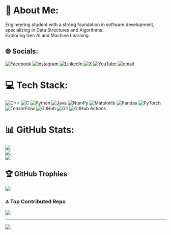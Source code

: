 # 💫 About Me:
Engineering student with a strong foundation in software development, specializing in Data Structures and Algorithms. <br>Exploring Gen AI and Machine Learning.


## 🌐 Socials:
[![Facebook](https://img.shields.io/badge/Facebook-%231877F2.svg?logo=Facebook&logoColor=white)](https://facebook.com/mayank.maurya04) [![Instagram](https://img.shields.io/badge/Instagram-%23E4405F.svg?logo=Instagram&logoColor=white)](https://instagram.com/mayank.maurya04) [![LinkedIn](https://img.shields.io/badge/LinkedIn-%230077B5.svg?logo=linkedin&logoColor=white)](https://linkedin.com/in/mayankmaurya3435) [![X](https://img.shields.io/badge/X-black.svg?logo=X&logoColor=white)](https://x.com/Mayank_Maurya04) [![YouTube](https://img.shields.io/badge/YouTube-%23FF0000.svg?logo=YouTube&logoColor=white)](https://youtube.com/@MauryaMayank) [![email](https://img.shields.io/badge/Email-D14836?logo=gmail&logoColor=white)](mailto:er.mayankmaurya@gmail.com) 

# 💻 Tech Stack:
![C++](https://img.shields.io/badge/c++-%2300599C.svg?style=flat&logo=c%2B%2B&logoColor=white) ![C](https://img.shields.io/badge/c-%2300599C.svg?style=flat&logo=c&logoColor=white) ![Python](https://img.shields.io/badge/python-3670A0?style=flat&logo=python&logoColor=ffdd54) ![Java](https://img.shields.io/badge/java-%23ED8B00.svg?style=flat&logo=openjdk&logoColor=white) ![NumPy](https://img.shields.io/badge/numpy-%23013243.svg?style=flat&logo=numpy&logoColor=white) ![Matplotlib](https://img.shields.io/badge/Matplotlib-%23ffffff.svg?style=flat&logo=Matplotlib&logoColor=black) ![Pandas](https://img.shields.io/badge/pandas-%23150458.svg?style=flat&logo=pandas&logoColor=white) ![PyTorch](https://img.shields.io/badge/PyTorch-%23EE4C2C.svg?style=flat&logo=PyTorch&logoColor=white) ![TensorFlow](https://img.shields.io/badge/TensorFlow-%23FF6F00.svg?style=flat&logo=TensorFlow&logoColor=white) ![GitHub](https://img.shields.io/badge/github-%23121011.svg?style=flat&logo=github&logoColor=white) ![Git](https://img.shields.io/badge/git-%23F05033.svg?style=flat&logo=git&logoColor=white) ![GitHub Actions](https://img.shields.io/badge/github%20actions-%232671E5.svg?style=flat&logo=githubactions&logoColor=white)
# 📊 GitHub Stats:
![](https://github-readme-stats.vercel.app/api?username=MayankMaurya0&theme=ambient_gradient&hide_border=false&include_all_commits=true&count_private=true)<br/>
![](https://nirzak-streak-stats.vercel.app/?user=MayankMaurya0&theme=ambient_gradient&hide_border=false)<br/>
![](https://github-readme-stats.vercel.app/api/top-langs/?username=MayankMaurya0&theme=ambient_gradient&hide_border=false&include_all_commits=true&count_private=true&layout=compact)

## 🏆 GitHub Trophies
![](https://github-profile-trophy.vercel.app/?username=MayankMaurya0&theme=radical&no-frame=false&no-bg=true&margin-w=4)

### 🔝 Top Contributed Repo
![](https://github-contributor-stats.vercel.app/api?username=MayankMaurya0&limit=5&theme=dark&combine_all_yearly_contributions=true)

---
[![](https://visitcount.itsvg.in/api?id=MayankMaurya0&icon=3&color=0)](https://visitcount.itsvg.in)

<!-- Proudly created with GPRM ( https://gprm.itsvg.in ) -->
